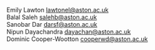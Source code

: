 Emily Lawton lawtonel@aston.ac.uk <br />
Balal Saleh salehb@aston.ac.uk <br />
Sanobar Dar darsf@aston.ac.uk <br />
Nipun Dayachandra dayachan@aston.ac.uk <br />
Dominic Cooper-Wootton cooperwd@aston.ac.uk
